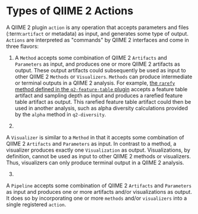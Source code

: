 # Types of QIIME 2 Actions

A QIIME 2 plugin `action` is any operation that accepts parameters and files (:term:`artifact` or metadata) as input, and generates some type of output.
`Actions` are interpreted as "commands" by QIIME 2 interfaces and come in three flavors:

1. A `Method` accepts some combination of QIIME 2 `Artifacts` and `Parameters` as input, and produces one or more QIIME 2 artifacts as output.
These output artifacts could subsequently be used as input to other QIIME 2 `Methods` or `Visualizers`.
`Methods` can produce intermediate or terminal outputs in a QIIME 2 analysis.
For example, [the `rarefy` method defined in the `q2-feature-table` plugin](https://github.com/qiime2/q2-feature-table/blob/9c79fab38fc30c775cba453713703bfa177770b0/q2_feature_table/plugin_setup.py#L35) accepts a feature table artifact and sampling depth as input and produces a rarefied feature table artifact as output.
This rarefied feature table artifact could then be used in another analysis, such as alpha diversity calculations provided by the `alpha` method in `q2-diversity`.

2.
A `Visualizer` is similar to a `Method` in that it accepts some combination of QIIME 2 `Artifacts` and `Parameters` as input.
In contrast to a method, a visualizer produces exactly one `Visualization` as output.
Visualizations, by definition, cannot be used as input to other QIIME 2 methods or visualizers.
Thus, visualizers can only produce terminal output in a QIIME 2 analysis.

3.
A `Pipeline` accepts some combination of QIIME 2 `Artifacts` and `Parameters` as input and produces one or more artifacts and/or visualizations as output.
It does so by incorporating one or more `methods` and/or `visualizers` into a single registered `action`.